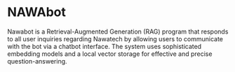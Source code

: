 # NAWAbot
Nawabot is a Retrieval-Augmented Generation (RAG) program that responds to all user inquiries regarding Nawatech by allowing users to communicate with the bot via a chatbot interface.  The system uses sophisticated embedding models and a local vector storage for effective and precise question-answering. 
